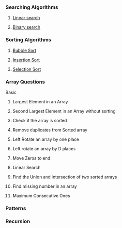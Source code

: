 ### Searching Algorithms

1. [Linear search](https://github.com/gavandivya/DSAinJS/blob/main/SearchingAlgo)

2. [Binary search](https://github.com/gavandivya/DSAinJS/blob/main/SearchingAlgo)

### Sorting Algorithms

1. [Bubble Sort](https://github.com/gavandivya/DSAinJS/tree/main/SortingAlgo)

2. [Insertion Sort](https://github.com/gavandivya/DSAinJS/tree/main/SortingAlgo)

3. [Selection Sort](https://github.com/gavandivya/DSAinJS/tree/main/SortingAlgo)

### Array Questions

Basic

1.  Largest Element in an Array

2.  Second Largest Element in an Array without sorting

3.  Check if the array is sorted

4.  Remove duplicates from Sorted array

5.  Left Rotate an array by one place

6.  Left rotate an array by D places

7.  Move Zeros to end

8.  Linear Search

9.  Find the Union and intersection of two sorted arrays

10. Find missing number in an array

11. Maximum Consecutive Ones

### Patterns

### Recursion
